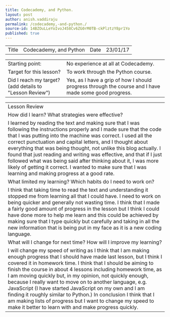 ```yaml
---
title: Codecademy, and Python.
layout: post
author: anish.vaddiraju
permalink: /codecademy,-and-python./
source-id: 14BZOuLLeYoIvoJ458Cv6ZG0rM0TB-ckPlztzY8pr1Yo
published: true
---
```

<table>
  <tr>
    <td>Title</td>
    <td>Codecademy, and Python</td>
    <td>Date</td>
    <td>23/01/17</td>
  </tr>
</table>


<table>
  <tr>
    <td>Starting point:</td>
    <td>No experience at all at Codecademy. </td>
  </tr>
  <tr>
    <td>Target for this lesson?</td>
    <td>To work through the Python course.</td>
  </tr>
  <tr>
    <td>Did I reach my target? 
(add details to "Lesson Review")</td>
    <td>Yes, as I have a grip of how I should progress through the course and I have made some good progress.</td>
  </tr>
</table>


<table>
  <tr>
    <td>Lesson Review</td>
  </tr>
  <tr>
    <td>How did I learn? What strategies were effective?  </td>
  </tr>
  <tr>
    <td>I learned by reading the text and making sure that I was following the instructions properly and I made sure that the code that I was putting into the machine was correct. I used all the correct punctuation and capital letters, and I thought about everything that was being thought, not unlike this blog actually. I found that just reading and writing was effective, and that if I just followed what was being said after thinking about it, I was more likely of getting it correct. I wanted to make sure that I was learning and making progress at a good rate. </td>
  </tr>
  <tr>
    <td>What limited my learning? Which habits do I need to work on? </td>
  </tr>
  <tr>
    <td>I think that taking time to read the text and understanding it stopped me from learning all that I could have. I need to work on being quicker and generally not wasting time. I think that I made a fairly good amount of progress in the lesson but I think I could have done more to help me learn and this could be achieved by making sure that I type quickly but carefully and taking in all the new information that is being put in my face as it is a new coding language.</td>
  </tr>
  <tr>
    <td>What will I change for next time? How will I improve my learning?</td>
  </tr>
  <tr>
    <td>I will change my speed of writing as I think that I am making enough progress that I should have made last lesson, but I think I covered it in homework time. I think that I should be aiming to finish the course in about 4 lessons including homework time, as I am moving quickly but, in my opinion, not quickly enough, because I really want to move on to another language, e.g. JavaScript (I have started JavaScript on my own and I am finding it roughly similar to Python.) In conclusion I think that I am making lists of progress but I want to change my speed to make it better to learn with and make progress quickly. </td>
  </tr>
</table>


